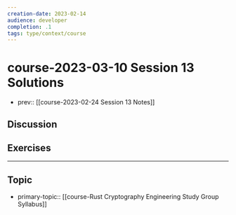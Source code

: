 ```yaml
---
creation-date: 2023-02-14
audience: developer
completion: .1
tags: type/context/course
---
```

# course-2023-03-10 Session 13 Solutions
- prev:: [[course-2023-02-24 Session 13 Notes]]

## Discussion


## Exercises

---
## Topic
- primary-topic:: [[course-Rust Cryptography Engineering Study Group Syllabus]]